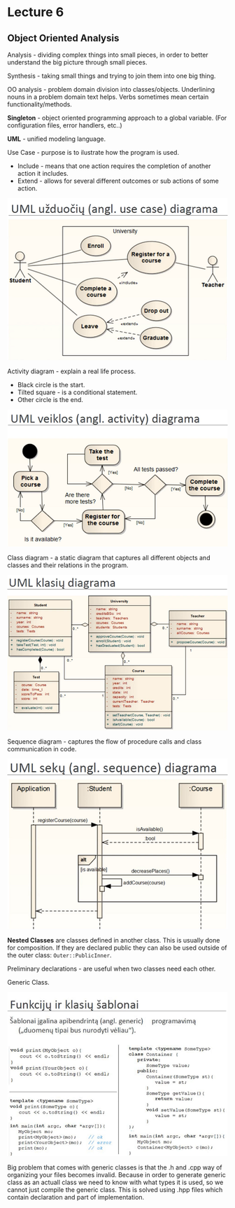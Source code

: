 # Lecture 6

## Object Oriented Analysis

Analysis - dividing complex things into small pieces, in order to better understand the big picture through small pieces.

Synthesis - taking small things and trying to join them into one big thing.

OO analysis - problem domain division into classes/objects. Underlining nouns in a problem domain text helps. Verbs sometimes mean certain functionality/methods.

**Singleton** - object oriented programming approach to a global variable. (For configuration files, error handlers, etc..)

**UML** - unified modeling language.

Use Case - purpose is to ilustrate how the program is used.
- Include - means that one action requires the completion of another action it includes.
- Extend - allows for several different outcomes or sub actions of some action.

![Use case diagram.](use-case.png)

Activity diagram - explain a real life process.
- Black circle is the start.
- Tilted square - is a conditional statement.
- Other circle is the end.

![Activity diagram.](activity.png)

Class diagram - a static diagram that captures all different objects and classes and their relations in the program.

![Class diagram.](class.png)

Sequence diagram - captures the flow of procedure calls and class communication in code.

![Class diagram.](sequence.png)

**Nested Classes** are classes defined in another class. This is usually done for composition. If they are declared public they can also be used outside of the outer class: `Outer::PublicInner`.

Preliminary declarations - are useful when two classes need each other.

Generic Class.

![Generic class image.](generic-class.png)

Big problem that comes with generic classes is that the .h and .cpp way of organizing your files becomes invalid. Because in order to generate generic class as an actuall class we need to know with what types it is used, so we cannot just compile the generic class. This is solved using .hpp files which contain declaration and part of implementation.
